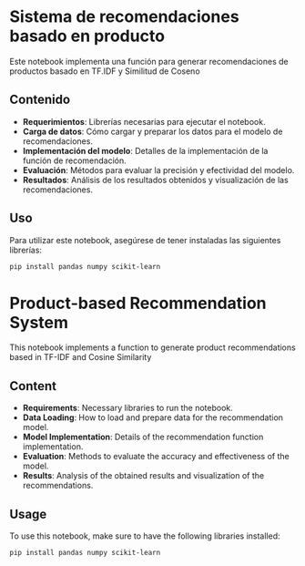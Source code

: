 
# Sistema de recomendaciones basado en producto

Este notebook implementa una función para generar recomendaciones de productos basado en TF.IDF y Similitud de Coseno

## Contenido

- **Requerimientos**: Librerías necesarias para ejecutar el notebook.
- **Carga de datos**: Cómo cargar y preparar los datos para el modelo de recomendaciones.
- **Implementación del modelo**: Detalles de la implementación de la función de recomendación.
- **Evaluación**: Métodos para evaluar la precisión y efectividad del modelo.
- **Resultados**: Análisis de los resultados obtenidos y visualización de las recomendaciones.

## Uso

Para utilizar este notebook, asegúrese de tener instaladas las siguientes librerías:

```bash
pip install pandas numpy scikit-learn
```


# Product-based Recommendation System

This notebook implements a function to generate product recommendations based in TF-IDF and Cosine Similarity

## Content

- **Requirements**: Necessary libraries to run the notebook.
- **Data Loading**: How to load and prepare data for the recommendation model.
- **Model Implementation**: Details of the recommendation function implementation.
- **Evaluation**: Methods to evaluate the accuracy and effectiveness of the model.
- **Results**: Analysis of the obtained results and visualization of the recommendations.

## Usage

To use this notebook, make sure to have the following libraries installed:

```bash
pip install pandas numpy scikit-learn
```



